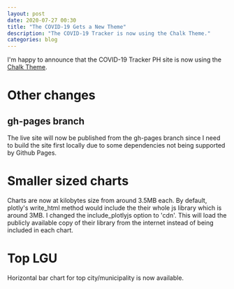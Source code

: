 ```yaml
---
layout: post 
date: 2020-07-27 00:30
title: "The COVID-19 Gets a New Theme"
description: "The COVID-19 Tracker is now using the Chalk Theme."
categories: blog
---
```


I'm happy to announce that the COVID-19 Tracker PH site is now using the 
[Chalk Theme](https://github.com/nielsenramon/chalk).

# Other changes
## gh-pages branch
The live site will now be published from the gh-pages branch since I need to
build the site first locally due to some dependencies not being supported by
Github Pages.

# Smaller sized charts
Charts are now at kilobytes size from around 3.5MB each. By default, plotly's
write_html method would include the their whole js library which is around 3MB.
I changed the include_plotlyjs option to 'cdn'. This will load the publicly
available copy of their library from the internet instead of being included in
each chart.

# Top LGU
Horizontal bar chart for top city/municipality is now available.
